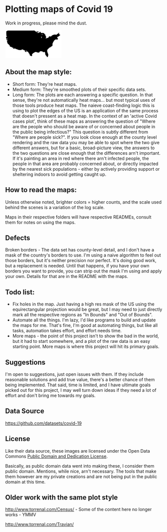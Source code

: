 # Plotting maps of Covid 19

Work in progress, please mind the dust.

![US Map, raw](us-deaths-small.png)

## About the map style:
* Short form: They're heat maps.  
* Medium form: They're smoothed plots of their specific data sets.
* Long form: The plots are each answering a specific question.  In that sense, they're not automatically heat maps... but most typical uses of those tools produce heat maps.  The  naieve coast-finding logic this is using to plot the edges of the US is an application of the same process that doesn't pressent as a heat map.
In the context of an 'active Covid cases plot', think of these maps as answering the question of "Where are the people who should be aware of or concerned about people in the public being infectious?"
This question is subtly different from "Where are people sick?".  If you look close enough at the county level rendering and the raw data you may be able to spot where the two give different answers, but for a basic, broad-picture view, the answers to the two questions are close enough that the differences arn't important.  If it's painting an area in red where there arn't infected people, the people in that area are probably concerned about, or directly impacted by the nearest sick populations - either by actively providing support or sheltering indoors to avoid getting caught up.

## How to read the maps:
Unless otherwise noted, brighter colors = higher counts, and the scale used behind the scenes is a variation of the log scale.

Maps in their respective folders will have respective READMEs, consult them for notes on using the maps.

## Defects
Broken borders - The data set has county-level detail, and I don't have a mask of the country's borders to use.  I'm using a naive algorithm to feel out those borders, but it's neither precision nor perfect.  It's doing good work, but a replacement is needed.  Until that happens, if you have your own borders you want to provide, you can strip out the mask I'm using and apply your own.  Details for that are in the README with the maps.

## Todo list:
* Fix holes in the map.  Just having a high res mask of the US using the equirectangular projection would be great, but I may need to just directly mark all the respective regions as "In Bounds" and "Out of Bounds".
* Automate all the things.  I'm lazy, I'd like programs to build and update the maps for me.  That's fine, I'm good at automating things, but like all tasks, automation takes effort, and effort needs time.
* More maps - the point of this project isn't to show the bad in the world, but it had to start somewhere, and a plot of the raw data is an easy starting point.  More maps is where this project will hit its primary goals.  

## Suggestions
I'm open to suggestions, just open issues with them.  If they include reasonable solutions and add true value, there's a better chance of them being implemented.  That said, time is limited, and I have ultimate goals picked out for this project, I may well turn down ideas if they need a lot of effort and don't bring me towards my goals.

## Data Source
https://github.com/datasets/covid-19

## License

Like their data source, these images are licensed under the Open Data Commons [Public Domain and Dedication License][pddl].

[pddl]: https://www.opendatacommons.org/licenses/pddl/1-0/

Basically, as public domain data went into making these, I consider them public domain.  Mentions, while nice, arn't necessary.
The tools that make them however are my private creations and are not being put in the public domain at this time.

## Older work with the same plot style 
http://www.torrenal.com/Census/ - Some of the content here no longer works - YMMV

http://www.torrenal.com/Travian/

